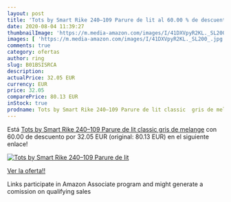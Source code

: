 ```yaml
---
layout: post
title: 'Tots by Smart Rike 240–109 Parure de lit al 60.00 % de descuento'
date: 2020-08-04 11:39:27
thumbnailImage: 'https://m.media-amazon.com/images/I/41DXVpyR2KL._SL200_.jpg'
images: [ 'https://m.media-amazon.com/images/I/41DXVpyR2KL._SL200_.jpg' ]
comments: true
category: ofertas
author: ring
slug: B01BSISRCA
description:
actualPrice: 32.05 EUR
currency: EUR
price: 32.05
comparePrice: 80.13 EUR
inStock: true
prodname: Tots by Smart Rike 240–109 Parure de lit classic  gris de melange
---
```


Está [Tots by Smart Rike 240–109 Parure de lit classic  gris de melange](https://www.amazon.fr/dp/B01BSISRCA/?tag=tolees0d-21) con 60.00 de descuento por 32.05 EUR (original: 80.13 EUR) en el siguiente enlace!

[![Tots by Smart Rike 240–109 Parure de lit](https://m.media-amazon.com/images/I/41DXVpyR2KL._SL200_.jpg)](https://www.amazon.fr/dp/B01BSISRCA/?tag=tolees0d-21)

[Ver la oferta!!](https://www.amazon.fr/dp/B01BSISRCA/?tag=tolees0d-21)

Links participate in Amazon Associate program and might generate a comission on qualifying sales


